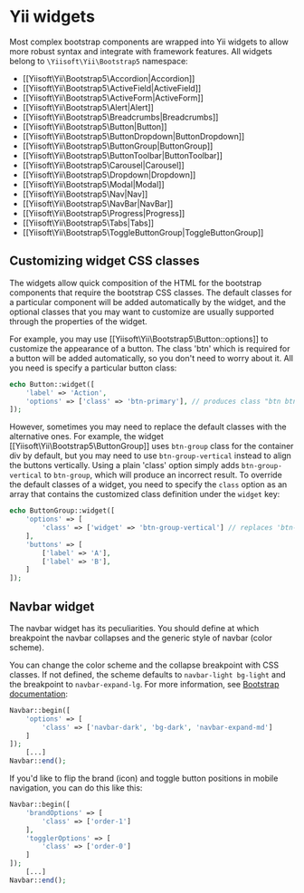 # Yii widgets

Most complex bootstrap components are wrapped into Yii widgets to allow more robust syntax and integrate with
framework features. All widgets belong to `\Yiisoft\Yii\Bootstrap5` namespace:

- [[Yiisoft\Yii\Bootstrap5\Accordion|Accordion]]
- [[Yiisoft\Yii\Bootstrap5\ActiveField|ActiveField]]
- [[Yiisoft\Yii\Bootstrap5\ActiveForm|ActiveForm]]
- [[Yiisoft\Yii\Bootstrap5\Alert|Alert]]
- [[Yiisoft\Yii\Bootstrap5\Breadcrumbs|Breadcrumbs]]
- [[Yiisoft\Yii\Bootstrap5\Button|Button]]
- [[Yiisoft\Yii\Bootstrap5\ButtonDropdown|ButtonDropdown]]
- [[Yiisoft\Yii\Bootstrap5\ButtonGroup|ButtonGroup]]
- [[Yiisoft\Yii\Bootstrap5\ButtonToolbar|ButtonToolbar]]
- [[Yiisoft\Yii\Bootstrap5\Carousel|Carousel]]
- [[Yiisoft\Yii\Bootstrap5\Dropdown|Dropdown]]
- [[Yiisoft\Yii\Bootstrap5\Modal|Modal]]
- [[Yiisoft\Yii\Bootstrap5\Nav|Nav]]
- [[Yiisoft\Yii\Bootstrap5\NavBar|NavBar]]
- [[Yiisoft\Yii\Bootstrap5\Progress|Progress]]
- [[Yiisoft\Yii\Bootstrap5\Tabs|Tabs]]
- [[Yiisoft\Yii\Bootstrap5\ToggleButtonGroup|ToggleButtonGroup]]


## Customizing widget CSS classes <span id="customizing-css-classes"></span>

The widgets allow quick composition of the HTML for the bootstrap components that require the bootstrap CSS classes.
The default classes for a particular component will be added automatically by the widget, and the optional classes that you may want to customize are usually supported through the properties of the widget.

For example, you may use [[Yiisoft\Yii\Bootstrap5\Button::options]] to customize the appearance of a button.
The class 'btn' which is required for a button will be added automatically, so you don't need to worry about it.
All you need is specify a particular button class:

```php
echo Button::widget([
    'label' => 'Action',
    'options' => ['class' => 'btn-primary'], // produces class "btn btn-primary"
]);
```

However, sometimes you may need to replace the default classes with the alternative ones.
For example, the widget [[Yiisoft\Yii\Bootstrap5\ButtonGroup]] uses `btn-group` class for the container div by default,
but you may need to use `btn-group-vertical` instead to align the buttons vertically.
Using a plain 'class' option simply adds `btn-group-vertical` to `btn-group`, which will produce an incorrect result.
To override the default classes of a widget, you need to specify the `class` option as an array that contains 
the customized class definition under the `widget` key:

```php
echo ButtonGroup::widget([
    'options' => [
        'class' => ['widget' => 'btn-group-vertical'] // replaces 'btn-group' with 'btn-group-vertical'
    ],
    'buttons' => [
        ['label' => 'A'],
        ['label' => 'B'],
    ]
]);
```

## Navbar widget <span id="navbar-widget"></span>

The navbar widget has its peculiarities. You should define at which breakpoint the navbar collapses and the generic
style of navbar (color scheme).

You can change the color scheme and the collapse breakpoint with CSS classes. If not defined, the scheme defaults to 
`navbar-light bg-light` and the breakpoint to `navbar-expand-lg`. For more information, see [Bootstrap documentation](https://getbootstrap.com/docs/4.2/components/navbar/):
```php
Navbar::begin([
    'options' => [
        'class' => ['navbar-dark', 'bg-dark', 'navbar-expand-md']
    ]
]);
    [...]
Navbar::end();
``` 

If you'd like to flip the brand (icon) and toggle button positions in mobile navigation, you can do this like this:
```php
Navbar::begin([
	'brandOptions' => [
		'class' => ['order-1']
	],
	'togglerOptions' => [
		'class' => ['order-0']
	]
]);
    [...]
Navbar::end();
```
